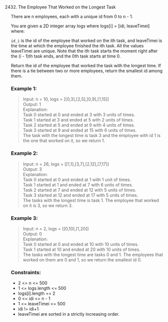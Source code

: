 2432. The Employee That Worked on the Longest Task

There are n employees, each with a unique id from 0 to n - 1.

You are given a 2D integer array logs where logs[i] = [idi, leaveTimei] where:

`id_i` is the id of the employee that worked on the ith task, and
leaveTimei is the time at which the employee finished the ith task. All the values leaveTimei are unique.
Note that the ith task starts the moment right after the (i - 1)th task ends, and the 0th task starts at time 0.

Return the id of the employee that worked the task with the longest time. If there is a tie between two or more employees, return the smallest id among them.

### Example 1:

> Input: n = 10, logs = [[0,3],[2,5],[0,9],[1,15]]<br/>
> Output: 1<br/>
> Explanation:<br/>
> Task 0 started at 0 and ended at 3 with 3 units of times.<br/>
> Task 1 started at 3 and ended at 5 with 2 units of times.<br/>
> Task 2 started at 5 and ended at 9 with 4 units of times.<br/>
> Task 3 started at 9 and ended at 15 with 6 units of times.<br/>
> The task with the longest time is task 3 and the employee with id 1 is the one that worked on it, so we return 1.

### Example 2:

> Input: n = 26, logs = [[1,1],[3,7],[2,12],[7,17]]<br/>
> Output: 3<br/>
> Explanation:<br/>
> Task 0 started at 0 and ended at 1 with 1 unit of times.<br/>
> Task 1 started at 1 and ended at 7 with 6 units of times.<br/>
> Task 2 started at 7 and ended at 12 with 5 units of times.<br/>
> Task 3 started at 12 and ended at 17 with 5 units of times.<br/>
> The tasks with the longest time is task 1. The employee that worked on it is 3, so we return 3.

### Example 3:

> Input: n = 2, logs = [[0,10],[1,20]]<br/>
> Output: 0<br/>
> Explanation:<br/>
> Task 0 started at 0 and ended at 10 with 10 units of times.<br/>
> Task 1 started at 10 and ended at 20 with 10 units of times.<br/>
> The tasks with the longest time are tasks 0 and 1. The employees that worked on them are 0 and 1, so we return the smallest id 0.

### Constraints:

- 2 <= n <= 500
- 1 <= logs.length <= 500
- logs[i].length == 2
- 0 <= idi <= n - 1
- 1 <= leaveTimei <= 500
- idi != idi+1
- leaveTimei are sorted in a strictly increasing order.
